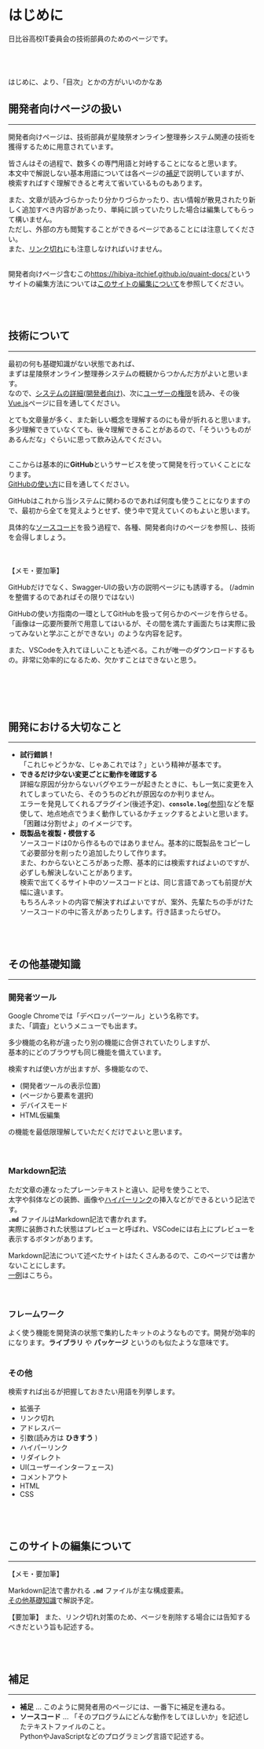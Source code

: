 # はじめに

日比谷高校IT委員会の技術部員のためのページです。  
<br><br><br><br>
はじめに、より、「目次」とかの方がいいのかなあ
## 開発者向けページの扱い
---

開発者向けページは、技術部員が星陵祭オンライン整理券システム関連の技術を獲得するために用意されています。  

皆さんはその過程で、数多くの専門用語と対峙することになると思います。  
本文中で解説しない基本用語については各ページの[補足](#_9)で説明していますが、  
検索すればすぐ理解できると考えて省いているものもあります。  

また、文章が読みづらかったり分かりづらかったり、古い情報が散見されたり新しく追加すべき内容があったり、単純に誤っていたりした場合は編集してもらって構いません。<br>
ただし、外部の方も閲覧することができるページであることには注意してください。<br>
また、[リンク切れ](#_7)にも注意しなければいけません。<br>
<br>

開発者向けページ含むこの<https://hibiya-itchief.github.io/quaint-docs/>というサイトの編集方法については[このサイトの編集について](#_8)を参照してください。
<br><br><br><br>

## 技術について
---
最初の何も基礎知識がない状態であれば、<br>
まずは星陵祭オンライン整理券システムの概観からつかんだ方がよいと思います。<br>
なので、[システムの詳細(開発者向け)](https://hibiya-itchief.github.io/quaint-docs/developer/system-developer/)、次に[ユーザーの権限](https://hibiya-itchief.github.io/quaint-docs/detail/role/)を読み、その後[Vue.js](https://hibiya-itchief.github.io/quaint-docs/developer/vue-js/)ページに目を通してください。<br>

とても文章量が多く、また新しい概念を理解するのにも骨が折れると思います。<br>
多少理解できていなくても、後々理解できることがあるので、「そういうものがあるんだな」ぐらいに思って飲み込んでください。<br>
<br>

ここからは基本的に**GitHub**というサービスを使って開発を行っていくことになります。<br>
[GitHubの使い方](https://hibiya-itchief.github.io/quaint-docs/developer/github/)に目を通してください。<br>

GitHubはこれから当システムに関わるのであれば何度も使うことになりますので、最初から全てを覚えようとせず、使う中で覚えていくのもよいと思います。<br>

具体的な[ソースコード](#_9)を扱う過程で、各種、開発者向けのページを参照し、技術を会得しましょう。<br>
<br>
<br>

【メモ・要加筆】

GitHubだけでなく、Swagger-UIの扱い方の説明ページにも誘導する。
(/adminを整備するのであればその限りではない)

GitHubの使い方指南の一環としてGitHubを扱って何らかのページを作らせる。<br>
「画像は一応要所要所で用意してはいるが、その間を満たす画面たちは実際に扱ってみないと学ぶことができない」のような内容を記す。

また、VSCodeを入れてほしいことも述べる。これが唯一のダウンロードするもの。非常に効率的になるため、欠かすことはできないと思う。


<br><br><br><br>

## 開発における大切なこと
---
* **試行錯誤！**<br>
「これじゃどうかな、じゃあこれでは？」という精神が基本です。
* **できるだけ少ない変更ごとに動作を確認する**<br>
詳細な原因が分からないバグやエラーが起きたときに、もし一気に変更を入れてしまっていたら、そのうちのどれが原因なのか判りません。<br>
エラーを発見してくれるプラグイン(後述予定)、**`console.log`**[(参照)](https://hibiya-itchief.github.io/quaint-docs/developer/js-ts/#_3)などを駆使して、地点地点でうまく動作しているかチェックするとよいと思います。<br>
「困難は分割せよ」のイメージです。
* **既製品を複製・模倣する**<br>
ソースコードは0から作るものではありません。基本的に既製品をコピーして必要部分を削ったり追加したりして作ります。<br>
また、わからないところがあった際、基本的には検索すればよいのですが、必ずしも解決しないことがあります。<br>
検索で出てくるサイト中のソースコードとは、同じ言語であっても前提が大幅に違います。<br>
もちろんネットの内容で解決すればよいですが、案外、先輩たちの手がけたソースコードの中に答えがあったりします。行き詰まったらぜひ。
<br><br><br><br>

## その他基礎知識
---
### 開発者ツール
Google Chromeでは「デベロッパーツール」という名称です。<br>
また、「調査」というメニューでも出ます。<br>

多少機能の名称が違ったり別の機能に合併されていたりしますが、<br>
基本的にどのブラウザも同じ機能を備えています。<br>

検索すれば使い方が出ますが、多機能なので、<br>

* (開発者ツールの表示位置)
* (ページから要素を選択)
* デバイスモード
* HTML仮編集

の機能を最低限理解していただくだけでよいと思います。
<br><br><br>

### Markdown記法
ただ文章の連なったプレーンテキストと違い、記号を使うことで、<br>
太字や斜体などの装飾、画像や[ハイパーリンク](#_7)の挿入などができるという記法です。<br>
 **`.md`** ファイルはMarkdown記法で書かれます。<br>
実際に装飾された状態はプレビューと呼ばれ、VSCodeには右上にプレビューを表示するボタンがあります。<br>

Markdown記法について述べたサイトはたくさんあるので、このページでは書かないことにします。<br>
[一例](https://qiita.com/kamorits/items/6f342da395ad57468ae3)はこちら。<br><br><br>


### フレームワーク
よく使う機能を開発済の状態で集約したキットのようなものです。開発が効率的になります。**ライブラリ** や **パッケージ** というのも似たような意味です。
<br><br>

### その他
検索すれば出るが把握しておきたい用語を列挙します。

* 拡張子
* リンク切れ
* アドレスバー
* 引数(読み方は **ひきすう** )
* ハイパーリンク
* リダイレクト
* UI(ユーザーインターフェース)
* コメントアウト
* HTML
* CSS
<br><br><br><br>

## このサイトの編集について
---

【メモ・要加筆】

Markdown記法で書かれる **`.md`** ファイルが主な構成要素。<br>
[その他基礎知識](#markdown)で解説予定。<br>

【要加筆】
また、リンク切れ対策のため、ページを削除する場合には告知するべきだという旨も記述する。
<br><br><br><br>

## 補足
---
* **補足** … このように開発者用のページには、一番下に補足を連ねる。
* **ソースコード** … 「そのプログラムにどんな動作をしてほしいか」を記述したテキストファイルのこと。<br>
PythonやJavaScriptなどのプログラミング言語で記述する。
<br><br><br><br>


